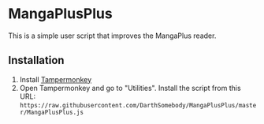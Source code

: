# MangaPlusPlus
This is a simple user script that improves the MangaPlus reader.

## Installation
1. Install [Tampermonkey](https://www.tampermonkey.net/)
2. Open Tampermonkey and go to "Utilities". Install the script from this URL: `https://raw.githubusercontent.com/DarthSomebody/MangaPlusPlus/master/MangaPlusPlus.js`
